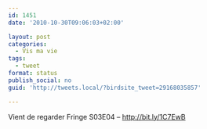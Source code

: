 ```yaml
---
id: 1451
date: '2010-10-30T09:06:03+02:00'

layout: post
categories:
  - Vis ma vie
tags:
  - tweet
format: status
publish_social: no
guid: 'http://tweets.local/?birdsite_tweet=29168035857'

---
```


Vient de regarder Fringe S03E04 – http://bit.ly/1C7EwB